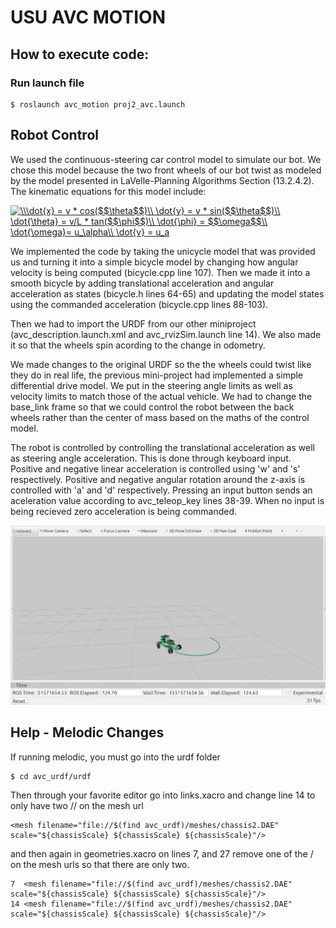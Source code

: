 # USU AVC MOTION

## How to execute code:

### Run launch file 

```
$ roslaunch avc_motion proj2_avc.launch
```

## Robot Control

We used the continuous-steering car control model to simulate our bot. We chose this model because the two front wheels of our bot twist as modeled by the model presented in LaVelle-Planning Algorithms Section (13.2.4.2). The kinematic equations for this model include:

<a href="https://www.codecogs.com/eqnedit.php?latex=\\\dot{x}&space;=&space;v&space;*&space;cos($$\theta$$)\\&space;\dot{y}&space;=&space;v&space;*&space;sin($$\theta$$)\\&space;\dot{\theta}&space;=&space;v/L&space;*&space;tan($$\phi$$)\\&space;\dot{\phi}&space;=&space;$$\omega$$\\&space;\dot{\omega}=&space;u_\alpha\\&space;\dot{v}&space;=&space;u_a" target="_blank"><img src="https://latex.codecogs.com/gif.latex?\\\dot{x}&space;=&space;v&space;*&space;cos($$\theta$$)\\&space;\dot{y}&space;=&space;v&space;*&space;sin($$\theta$$)\\&space;\dot{\theta}&space;=&space;v/L&space;*&space;tan($$\phi$$)\\&space;\dot{\phi}&space;=&space;$$\omega$$\\&space;\dot{\omega}=&space;u_\alpha\\&space;\dot{v}&space;=&space;u_a" title="\\\dot{x} = v * cos($$\theta$$)\\ \dot{y} = v * sin($$\theta$$)\\ \dot{\theta} = v/L * tan($$\phi$$)\\ \dot{\phi} = $$\omega$$\\ \dot{\omega}= u_\alpha\\ \dot{v} = u_a" > </a>

We implemented the code by taking the unicycle model that was provided us and turning it into a simple bicycle model by changing how angular velocity is being computed (bicycle.cpp line 107). Then we made it into a smooth bicycle by adding translational acceleration and angular acceleration as states (bicycle.h lines 64-65) and updating the model states using the commanded acceleration (bicycle.cpp lines 88-103).

Then we had to import the URDF from our other miniproject (avc_description.launch.xml and avc_rvizSim.launch line 14). We also made it so that the wheels spin acording to the change in odometry.

We made changes to the original URDF so the the wheels could twist like they do in real life, the previous mini-project had implemented a simple differential drive model. We put in the steering angle limits as well as velocity limits to match those of the actual vehicle. We had to change the base_link frame so that we could control the robot between the back wheels rather than the center of mass based on the maths of the control model.

The robot is controlled by controlling the translational acceleration as well as steering angle acceleration. This is done through keyboard input. Positive and negative linear acceleration is controlled using 'w' and 's' respectively. Positive and negative angular rotation around the z-axis is controlled with 'a' and 'd' respectively. Pressing an input button sends an aceleration value according to avc_teleop_key lines 38-39. When no input is being recieved zero acceleration is being commanded.

![Simulation](https://github.com/eichmeierbr/avc_urdf/blob/master/sim.png)

## Help - Melodic Changes
If running melodic, you must go into the urdf folder

```
$ cd avc_urdf/urdf
```
Then through your favorite editor go into links.xacro and change line 14 to only have two // on the mesh url

```
<mesh filename="file://$(find avc_urdf)/meshes/chassis2.DAE" scale="${chassisScale} ${chassisScale} ${chassisScale}"/>
```
and then again in geometries.xacro on lines 7, and 27 remove one of the / on the mesh urls so that there are only two.

```
7  <mesh filename="file://$(find avc_urdf)/meshes/chassis2.DAE" scale="${chassisScale} ${chassisScale} ${chassisScale}"/>
14 <mesh filename="file://$(find avc_urdf)/meshes/chassis2.DAE" scale="${chassisScale} ${chassisScale} ${chassisScale}"/>
```
